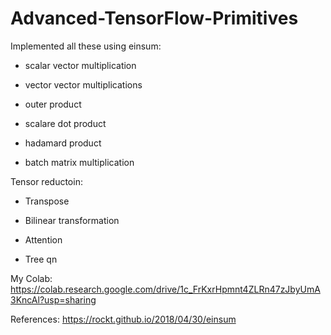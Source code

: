 # Advanced-TensorFlow-Primitives

Implemented all these using einsum:
  - scalar vector multiplication

  - vector vector multiplications 

  - outer product

  - scalare dot product

  - hadamard product

  - batch matrix multiplication

Tensor reductoin:
  - Transpose
  
  - Bilinear transformation
  
  - Attention
  
  - Tree qn
  
  My Colab: https://colab.research.google.com/drive/1c_FrKxrHpmnt4ZLRn47zJbyUmA3KncAl?usp=sharing
  
  
  References: https://rockt.github.io/2018/04/30/einsum
  
